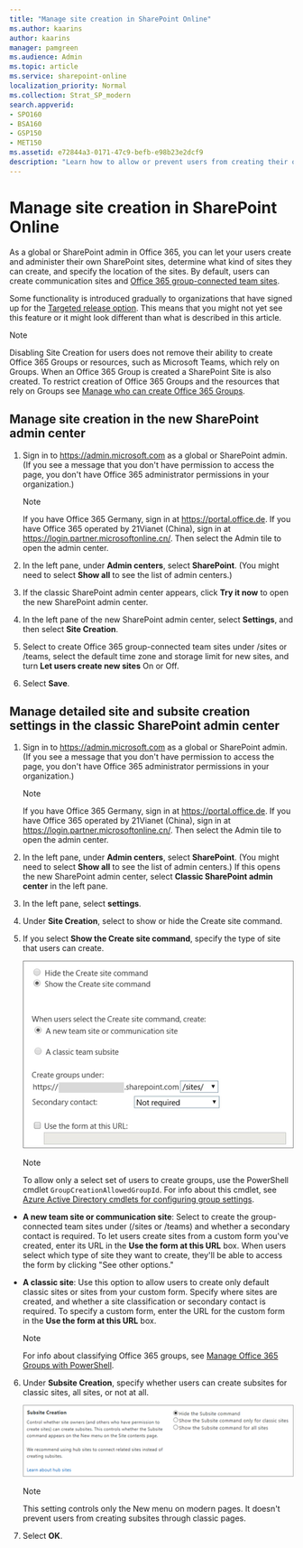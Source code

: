 ```yaml
---
title: "Manage site creation in SharePoint Online"
ms.author: kaarins
author: kaarins
manager: pamgreen
ms.audience: Admin
ms.topic: article
ms.service: sharepoint-online
localization_priority: Normal
ms.collection: Strat_SP_modern
search.appverid:
- SPO160
- BSA160
- GSP150
- MET150
ms.assetid: e72844a3-0171-47c9-befb-e98b23e2dcf9
description: "Learn how to allow or prevent users from creating their own sites in SharePoint."
---
```


# Manage site creation in SharePoint Online

As a global or SharePoint admin in Office 365, you can let your users create and administer their own SharePoint sites, determine what kind of sites they can create, and specify the location of the sites. By default, users can create communication sites and [Office 365 group-connected team sites](https://support.office.com/article/b565caa1-5c40-40ef-9915-60fdb2d97fa2).
  
Some functionality is introduced gradually to organizations that have signed up for the [Targeted release option](/office365/admin/manage/release-options-in-office-365). This means that you might not yet see this feature or it might look different than what is described in this article.

>[!NOTE]
>Disabling Site Creation for users does not remove their ability to create Office 365 Groups or resources, such as Microsoft Teams, which rely on Groups. When an Office 365 Group is created a SharePoint Site is also created. To restrict creation of Office 365 Groups and the resources that rely on Groups see [Manage who can create Office 365 Groups](https://docs.microsoft.com/en-us/office365/admin/create-groups/manage-creation-of-groups).
  
## Manage site creation in the new SharePoint admin center

1. Sign in to https://admin.microsoft.com as a global or SharePoint admin. (If you see a message that you don't have permission to access the page, you don't have Office 365 administrator permissions in your organization.)
    
    > [!NOTE]
    > If you have Office 365 Germany, sign in at https://portal.office.de. If you have Office 365 operated by 21Vianet (China), sign in at https://login.partner.microsoftonline.cn/. Then select the Admin tile to open the admin center.  
    
2. In the left pane, under **Admin centers**, select **SharePoint**. (You might need to select **Show all** to see the list of admin centers.) 
    
3. If the classic SharePoint admin center appears, click **Try it now** to open the new SharePoint admin center.
    
4. In the left pane of the new SharePoint admin center, select **Settings**, and then select **Site Creation**.

5. Select to create Office 365 group-connected team sites under /sites or /teams, select the default time zone and storage limit for new sites, and turn **Let users create new sites** On or Off. 

6. Select **Save**.
 
## Manage detailed site and subsite creation settings in the classic SharePoint admin center

1. Sign in to https://admin.microsoft.com as a global or SharePoint admin. (If you see a message that you don't have permission to access the page, you don't have Office 365 administrator permissions in your organization.)
    
    > [!NOTE]
    > If you have Office 365 Germany, sign in at https://portal.office.de. If you have Office 365 operated by 21Vianet (China), sign in at https://login.partner.microsoftonline.cn/. Then select the Admin tile to open the admin center.  
    
2. In the left pane, under **Admin centers**, select **SharePoint**. (You might need to select **Show all** to see the list of admin centers.) If this opens the new SharePoint admin center, select **Classic SharePoint admin center** in the left pane.
    
3. In the left pane, select **settings**.
    
4. Under **Site Creation**, select to show or hide the Create site command.
    
5. If you select **Show the Create site command**, specify the type of site that users can create.
    
    ![Site creation settings](media/df009314-836b-4ed1-b656-c5c6dd07f1a5.png)
  
    > [!NOTE]
    > To allow only a select set of users to create groups, use the PowerShell cmdlet  `GroupCreationAllowedGroupId`. For info about this cmdlet, see [Azure Active Directory cmdlets for configuring group settings](https://azure.microsoft.com/documentation/articles/active-directory-accessmanagement-groups-settings-cmdlets/). 
  
  
  - **A new team site or communication site**: Select to create the group-connected team sites under (/sites or /teams) and whether a secondary contact is required. To let users create sites from a custom form you've created, enter its URL in the **Use the form at this URL** box. When users select which type of site they want to create, they'll be able to access the form by clicking "See other options." 
    
  - **A classic site**: Use this option to allow users to create only default classic sites or sites from your custom form. Specify where sites are created, and whether a site classification or secondary contact is required. To specify a custom form, enter the URL for the custom form in the **Use the form at this URL** box. 
    
    > [!NOTE]
    > For info about classifying Office 365 groups, see [Manage Office 365 Groups with PowerShell](/office365/enterprise/manage-office-365-groups-with-powershell). 
  
6. Under **Subsite Creation**, specify whether users can create subsites for classic sites, all sites, or not at all. 

    ![Subsite creation settings](media/subsite-creation.png) 

    > [!NOTE] 
    > This setting controls only the New menu on modern pages. It doesn't prevent users from creating subsites through classic pages.

7. Select **OK**.
